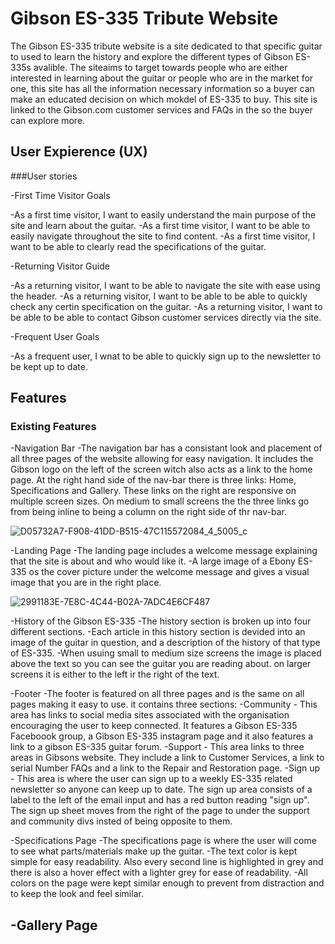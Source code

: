 # Gibson ES-335 Tribute Website

The Gibson ES-335 tribute website is a site dedicated to that specific guitar to used to learn the history and explore the different types of Gibson ES-335s avalible. 
The siteaims to target towards people who are either interested in learning about the guitar or people who are in the market for one, this site has all the information necessary information so a buyer can make an educated decision on which mokdel of ES-335 to buy.
This site is linked to the Gibson.com customer services and FAQs in the so the buyer can explore more.

## User Expierence (UX)

###User stories

 -First Time Visitor Goals
 
  -As a first time visitor, I want to easily understand the main purpose of the site and learn about the guitar.
  -As a first time visitor, I want to be able to easily navigate  throughout the site to find content.
  -As a first time visitor, I want to be able to clearly read the specifications of the guitar.
  
 -Returning Visitor Guide
 
  -As a returning visitor, I want to be able to navigate the site with ease using the header.
  -As a returning visitor, I want to be able to be able to quickly check any certin specification on the guitar.
  -As a returning visitor, I want to be able to be able to contact Gibson customer services directly via the site.
  
 -Frequent User Goals
  
  -As a frequent user, I wnat to be able to quickly sign up to the newsletter to be kept up to date.


## Features

### Existing Features

 -Navigation Bar
  -The navigation bar has a consistant look and placement of all three pages of the website allowing for easy navigation. It includes the Gibson logo on the left of the screen witch also acts as a link to the home page. At the right hand side of the nav-bar there is three links: Home, Specifications and Gallery. These links on the right are responsive on multiple screen sizes. On medium to small screens the the three links go from being inline to being a column on the right side of thr nav-bar.
  
  ![D05732A7-F908-41DD-B515-47C115572084_4_5005_c](https://user-images.githubusercontent.com/93382818/160299596-a2db2342-672a-4d55-82a9-4a08aa236a4f.jpeg)
  
 -Landing Page
  -The landing page includes a welcome message explaining that the site is about and who would like it. 
  -A large image of a Ebony ES-335 os the cover picture under the welcome message and gives a visual image that you are in the right place.
  
  ![2991183E-7E8C-4C44-B02A-7ADC4E6CF487](https://user-images.githubusercontent.com/93382818/160299835-8ddb3e25-9591-40e1-a0a2-21faccd95ade.jpeg)
  
  -History of the Gibson ES-335
  -The history section is broken up into four different sections.
  -Each article in this history section is devided into an image of the guitar in question, and a description of the history of that type of ES-335.
  -When usuing small to medium size screens the image is placed above the text so you can see the guitar you are reading about. on larger screens it is either to the left ir the right of the text.

 -Footer 
  -The footer is featured on all three pages and is the same on all pages making it easy to use. it contains three sections:
   -Community - This area has links to social media sites associated with the organisation encouraging the user to keep connected. It features a Gibson ES-335 Faceboook group, a Gibson ES-335 instagram page and it also features a link to a gibson ES-335 guitar forum.
   -Support - This area links to three areas in Gibsons website. They include a link to Customer Services, a link to serial Number FAQs and a link to the Repair and Restoration page.
   -Sign up - This area is where the user can sign up to a weekly ES-335 related newsletter so anyone can keep up to date. The sign up area consists of a label to the left of the email input and has a red button reading "sign up". The sign up sheet moves from the right of the page to under the support and community divs insted of being opposite to them. 

 -Specifications Page
  -The specifications page is where the user will come to see what parts/materials make up the guitar. 
  -The text color is kept simple for easy readability. Also every second line is highlighted in grey and there is also a hover effect with a lighter grey for ease of readability.
  -All colors on the page were kept similar enough to prevent from distraction and to keep the look and feel similar.

 -Gallery Page
  -
  
  
